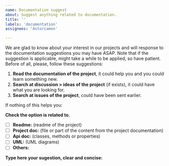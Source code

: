 ```yaml
---
name: Documentation suggest
about: Suggest anything related to documentation.
title: ''
labels: 'documentation'
assignees: 'Astorcamon'

---
```


We are glad to know about your interest in our projects and will response to the documentation suggestions you may have ASAP.
Note that if the suggestion is applicable, might take a while to be applied, so have patient.
Before of all, please, follow these suggestions:

1. **Read the documentation of the project**, it could help you and you could learn something new.
2. **Search at discussion > ideas of the project** (if exists), it could have what you are looking for.
3. **Search at issues of the project**, could have been sent earlier.

If nothing of this helps you:

**Check the option is related to.**

- [ ] **Readme:** (readme of the project)
- [ ] **Project doc:** (file or part of the content from the project documentation)
- [ ] **Api doc:** (classes, methods or properties)
- [ ] **UML:** (UML diagrams)
- [ ] **Others:**

**Type here your sugestion, clear and concise:**
